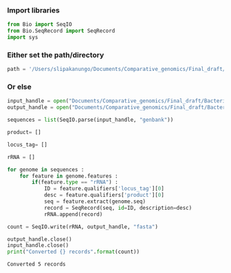 ### Import libraries

```python
from Bio import SeqIO
from Bio.SeqRecord import SeqRecord
import sys
```

### Either set the path/directory

```python
path = '/Users/slipakanungo/Documents/Comparative_genomics/Final_draft/Bacteria_capsule_extracted/T369_3/T369_3.gb'
```

### Or else 

```python
input_handle = open("Documents/Comparative_genomics/Final_draft/Bacteria_capsule_extracted/T369_3/T369_3.gb", "r")
output_handle = open("Documents/Comparative_genomics/Final_draft/Bacteria_capsule_extracted/T369_3/rRNAs.fasta", "w")
```


```python
sequences = list(SeqIO.parse(input_handle, "genbank"))
```


```python
product= []
```


```python
locus_tag= []
```


```python
rRNA = []
```


```python
for genome in sequences :
    for feature in genome.features :
        if(feature.type == "rRNA") :
            ID = feature.qualifiers['locus_tag'][0]
            desc = feature.qualifiers['product'][0]
            seq = feature.extract(genome.seq)
            record = SeqRecord(seq, id=ID, description=desc)
            rRNA.append(record)
```


```python
count = SeqIO.write(rRNA, output_handle, "fasta")
```


```python
output_handle.close()
input_handle.close()
print("Converted {} records".format(count))
```

    Converted 5 records

